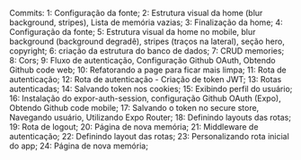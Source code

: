 Commits:
1: Configuração da fonte;
2: Estrutura visual da home (blur background, stripes), Lista de memória vazias;
3: Finalização da home;
4: Configuração da fonte;
5: Estrutura visual da home no mobile, blur background (background degradê), stripes (traços na lateral), seção hero, copyright;
6: criação da estrutura do banco de dados;
7: CRUD memories;
8: Cors;
9: Fluxo de autenticação, Configuração Github OAuth, Obtendo Github code web;
10: Refatorando a page para ficar mais limpa;
11: Rota de autenticação;
12: Rota de autenticação - Criação de token JWT;
13: Rotas autenticadas; 
14: Salvando token nos cookies;
15: Exibindo perfil do usuário;
16: Instalação do expor-auth-session, configuração Github OAuth (Expo), Obtendo Github code mobile;
17: Salvando o token no secure store, Navegando usuário, Utilizando Expo Router;
18: Definindo layouts das rotas;
19: Rota de logout;
20: Página de nova memória;
21: Middleware de autenticação;
22: Definindo layout das rotas;
23: Personalizando rota inicial do app;
24: Página de nova memória;
